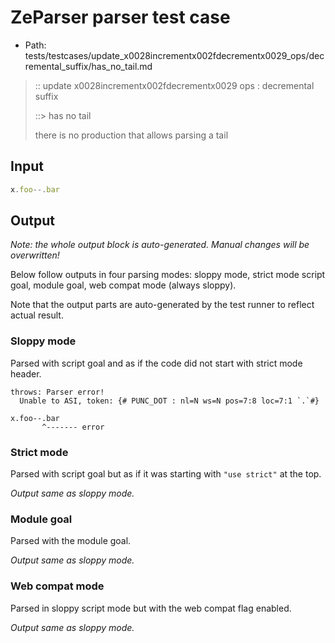 # ZeParser parser test case

- Path: tests/testcases/update_x0028incrementx002fdecrementx0029_ops/decremental_suffix/has_no_tail.md

> :: update x0028incrementx002fdecrementx0029 ops : decremental suffix
>
> ::> has no tail
>
> there is no production that allows parsing a tail

## Input

`````js
x.foo--.bar
`````

## Output

_Note: the whole output block is auto-generated. Manual changes will be overwritten!_

Below follow outputs in four parsing modes: sloppy mode, strict mode script goal, module goal, web compat mode (always sloppy).

Note that the output parts are auto-generated by the test runner to reflect actual result.

### Sloppy mode

Parsed with script goal and as if the code did not start with strict mode header.

`````
throws: Parser error!
  Unable to ASI, token: {# PUNC_DOT : nl=N ws=N pos=7:8 loc=7:1 `.`#}

x.foo--.bar
       ^------- error
`````

### Strict mode

Parsed with script goal but as if it was starting with `"use strict"` at the top.

_Output same as sloppy mode._

### Module goal

Parsed with the module goal.

_Output same as sloppy mode._

### Web compat mode

Parsed in sloppy script mode but with the web compat flag enabled.

_Output same as sloppy mode._

